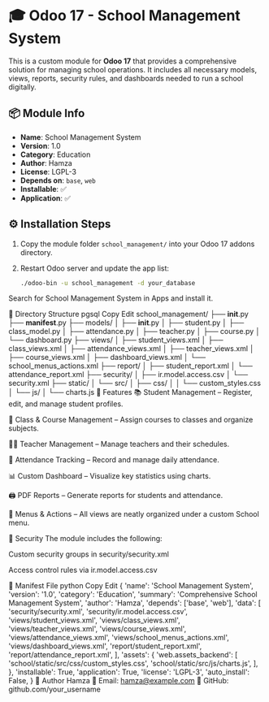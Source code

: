 # 🎓 Odoo 17 - School Management System

This is a custom module for **Odoo 17** that provides a comprehensive solution for managing school operations. It includes all necessary models, views, reports, security rules, and dashboards needed to run a school digitally.

## 📦 Module Info

- **Name**: School Management System  
- **Version**: 1.0  
- **Category**: Education  
- **Author**: Hamza  
- **License**: LGPL-3  
- **Depends on**: `base`, `web`  
- **Installable**: ✅  
- **Application**: ✅

## ⚙️ Installation Steps

1. Copy the module folder `school_management/` into your Odoo 17 addons directory.

2. Restart Odoo server and update the app list:
   ```bash
   ./odoo-bin -u school_management -d your_database
Search for School Management System in Apps and install it.

📁 Directory Structure
pgsql
Copy
Edit
school_management/
├── __init__.py
├── __manifest__.py
├── models/
│   ├── __init__.py
│   ├── student.py
│   ├── class_model.py
│   ├── attendance.py
│   ├── teacher.py
│   ├── course.py
│   └── dashboard.py
├── views/
│   ├── student_views.xml
│   ├── class_views.xml
│   ├── attendance_views.xml
│   ├── teacher_views.xml
│   ├── course_views.xml
│   ├── dashboard_views.xml
│   └── school_menus_actions.xml
├── report/
│   ├── student_report.xml
│   └── attendance_report.xml
├── security/
│   ├── ir.model.access.csv
│   └── security.xml
├── static/
│   └── src/
│       ├── css/
│       │   └── custom_styles.css
│       └── js/
│           └── charts.js
🎯 Features
📚 Student Management – Register, edit, and manage student profiles.

🏫 Class & Course Management – Assign courses to classes and organize subjects.

👩‍🏫 Teacher Management – Manage teachers and their schedules.

📅 Attendance Tracking – Record and manage daily attendance.

📊 Custom Dashboard – Visualize key statistics using charts.

🖨️ PDF Reports – Generate reports for students and attendance.

🧩 Menus & Actions – All views are neatly organized under a custom School menu.

🔐 Security
The module includes the following:

Custom security groups in security/security.xml

Access control rules via ir.model.access.csv

🧾 Manifest File
python
Copy
Edit
{
    'name': 'School Management System',
    'version': '1.0',
    'category': 'Education',
    'summary': 'Comprehensive School Management System',
    'author': 'Hamza',
    'depends': ['base', 'web'],
    'data': [
        'security/security.xml',
        'security/ir.model.access.csv',
        'views/student_views.xml',
        'views/class_views.xml',
        'views/teacher_views.xml',
        'views/course_views.xml',
        'views/attendance_views.xml',
        'views/school_menus_actions.xml',
        'views/dashboard_views.xml',
        'report/student_report.xml',
        'report/attendance_report.xml',
    ],
    'assets': {
        'web.assets_backend': [
            'school/static/src/css/custom_styles.css',
            'school/static/src/js/charts.js',
        ],
    },
    'installable': True,
    'application': True,
    'license': 'LGPL-3',
    'auto_install': False,
}
🧠 Author
Hamza
📧 Email: hamza@example.com
💼 GitHub: github.com/your_username
